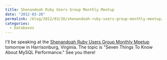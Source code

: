 ```yaml
---
title: Shenandoah Ruby Users Group Monthly Meetup
date: "2012-03-26"
permalink: /blog/2012/03/26/shenandoah-ruby-users-group-monthly-meetup/
categories:
  - Databases
---
```

I'll be speaking at the [Shenandoah Ruby Users Group Monthly Meetup][1] tomorrow in Harrisonburg, Virginia. The topic is "Seven Things To Know About MySQL Performance." See you there!

 [1]: http://www.meetup.com/ruby-128/events/55034362/
